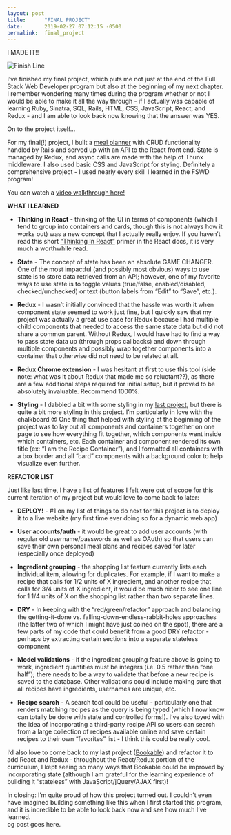 ```yaml
---
layout: post
title:      "FINAL PROJECT"
date:       2019-02-27 07:12:15 -0500
permalink:  final_project
---
```


I MADE IT!!

![Finish Line](http://1dmkak43dtkvwxzekd5zqsgk8-wpengine.netdna-ssl.com/wp-content/uploads/2015/12/finish-line.gif)

I’ve finished my final project, which puts me not just at the end of the Full Stack Web Developer program but also at the beginning of my next chapter. I remember wondering  many times during the program whether or not I would be able to make it all the way through - if I actually was capable of  learning Ruby,  Sinatra, SQL, Rails, HTML, CSS, JavaScript, React, and Redux - and I am able to look back now knowing that the answer was YES. 

On to the project itself...

For my final(!) project, I built a [meal planner](https://github.com/sarastanton/meal-planner) with CRUD functionality handled by Rails and served up with an API to the React front end. State is managed by Redux, and async calls are made with the help of Thunx middleware. I also used basic CSS and JavaScript for styling. Definitely a comprehensive project - I used nearly every skill I learned in the FSWD program!

You can watch a [video walkthrough here!](https://youtu.be/hxorEF3xeL8)

**WHAT I LEARNED**

* **Thinking in React** - thinking of the UI in terms of components (which I tend to group into containers and cards, though this is not always how it works out) was a new concept that I actually really enjoy. If you haven’t read this short [“Thinking In React”](https://reactjs.org/docs/thinking-in-react.html) primer in the React docs, it is very much a worthwhile read.

* **State** - The concept of state has been an absolute GAME CHANGER. One of the most impactful (and possibly most obvious) ways to use state is to store data retrieved from an API; however, one of my favorite ways to use state is to toggle values (true/false, enabled/disabled, checked/unchecked) or text (button labels from “Edit” to “Save”, etc.).

* **Redux** - I wasn’t initially convinced that the hassle was worth it when component state seemed to work just fine, but I quickly saw that my project was actually a great use case for Redux because I had multiple child components that needed to access the same state data but did not share a common parent. Without Redux, I would have had to find a way to pass state data up (through props callbacks) and down through multiple components and possibly wrap together components into a container that otherwise did not need to be related at all.

*  **Redux Chrome extension** - I was hesitant at first to use this tool (side note: what was it about Redux that made me so reluctant??), as there are a few additional steps required for initial setup, but it proved to be absolutely invaluable. Recommend 1000%.

* **Styling** - I dabbled a bit with some styling in my [last project](http://codename-sara.com/bookable_rails_javascript_project), but there is quite a bit more styling in this project. I’m particularly in love with the chalkboard 😍 One thing that helped with styling at the beginning of the project was to lay out all components and containers together on one page to see how everything fit together, which components went inside which containers, etc. Each container and component rendered its own title (ex: “I am the Recipe Container”), and I formatted all containers with a box border and all “card” components with a background color to help visualize even further.  

**REFACTOR LIST**

Just like last time, I have a list of features I felt were out of scope for this current iteration of my project but would love to come back to later:


* **DEPLOY!** - #1 on my list of things to do next for this project is to deploy it to a live website (my first time ever doing so for a dynamic web app)

* **User accounts/auth** - it would be great to add user accounts (with regular old username/passwords as well as OAuth) so that users can save their own personal meal plans and recipes saved for later (especially once deployed)

* **Ingredient grouping** - the shopping list feature currently lists each individual item, allowing for duplicates. For example, if I want to make a recipe that calls for 1/2 units of X ingredient, and another recipe that calls for 3/4 units of X ingredient, it would be much nicer to see one line for 1 1/4 units of X on the shopping list rather than two separate lines.

* **DRY** - In keeping with the “red/green/refactor” approach and balancing the getting-it-done vs. falling-down-endless-rabbit-holes approaches (the latter two of which I might have just coined on the spot), there are a few parts of my code that could benefit from a good DRY refactor - perhaps by extracting certain sections into a separate stateless component

* **Model validations** - if the ingredient grouping feature above is going to work, ingredient quantities must be integers (i.e. 0.5 rather than “one half”); there needs to be a way to validate that before a new recipe is saved to the database. Other validations could include making sure that all recipes have ingredients, usernames are unique, etc.

* **Recipe search** - A search tool could be useful - particularly one that renders matching recipes as the query is being typed (which I now know can totally be done with state and controlled forms!). I’ve also toyed with the idea of incorporating a third-party recipe API so users can search from a large collection of recipes available online and save certain recipes to their own “favorites” list - I think this could be really cool.

I’d also love to come back to my last project ([Bookable](http://codename-sara.com/bookable_rails_javascript_project)) and refactor it to add React and Redux - throughout the React/Redux portion of the curriculum, I kept seeing so many ways that Bookable could be improved by incorporating state (although I am grateful for the learning experience of building it “stateless” with JavaScript/jQuery/AJAX first)!

In closing: I’m quite proud of how this project turned out. I couldn’t even have imagined building something like this when I first started this program, and it is incredible to be able to look back now and see how much I’ve learned.  
og post goes here.
